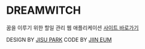 # DREAMWITCH
꿈을 이루기 위한 할일 관리 웹 애플리케이션
[사이트 바로가기](http://dreamwitch.kr/)

DESIGN BY [JISU PARK](https://github.com/gpg1127)
CODE BY [JIIN EUM](https://github.com/jiindev)
